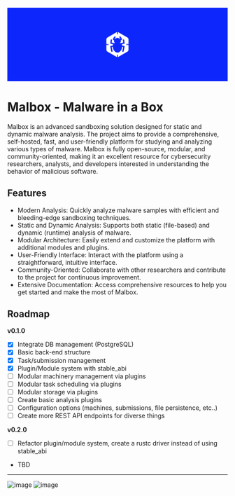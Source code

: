 ![Banner 29](assets/malbox-banner-blue.png)

# Malbox - Malware in a Box
Malbox is an advanced sandboxing solution designed for static and dynamic malware analysis. 
The project aims to provide a comprehensive, self-hosted, fast, and user-friendly platform for studying and analyzing various types of malware. 
Malbox is fully open-source, modular, and community-oriented, making it an excellent resource for cybersecurity researchers, analysts, and developers interested in understanding the behavior of malicious software.

## Features
- Modern Analysis: Quickly analyze malware samples with efficient and bleeding-edge sandboxing techniques.
- Static and Dynamic Analysis: Supports both static (file-based) and dynamic (runtime) analysis of malware.
- Modular Architecture: Easily extend and customize the platform with additional modules and plugins.
- User-Friendly Interface: Interact with the platform using a straightforward, intuitive interface.
- Community-Oriented: Collaborate with other researchers and contribute to the project for continuous improvement.
- Extensive Documentation: Access comprehensive resources to help you get started and make the most of Malbox.

## Roadmap

**v0.1.0**
- [x] Integrate DB management (PostgreSQL)
- [x] Basic back-end structure
- [x] Task/submission management
- [x] Plugin/Module system with stable_abi
- [ ] Modular machinery management via plugins
- [ ] Modular task scheduling via plugins
- [ ] Modular storage via plugins
- [ ] Create basic analysis plugins
- [ ] Configuration options (machines, submissions, file persistence, etc..) 
- [ ] Create more REST API endpoints for diverse things

**v0.2.0**
- [ ] Refactor plugin/module system, create a rustc driver instead of using stable_abi
- TBD

---


![image](https://github.com/shard77/malbox/assets/malbox-panel-showcase.png)
![image](https://github.com/user-attachments/assets/597b2b6a-a506-4e4a-b2d0-3d05705d85a3)

